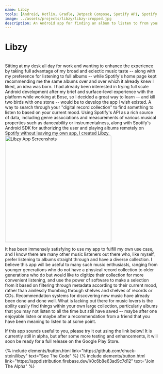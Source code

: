 ```yaml
---
name: Libzy
tools: [Android, Kotlin, Gradle, Jetpack Compose, Spotify API, Spotify SDK, Coroutines, Dagger, Room]
image: ../assets/projects/libzy/libzy-cropped.jpg
description: An Android app for finding an album to listen to from your Spotify library based on your current mood
---
```


# Libzy
<br />
Sitting at my desk all day for work and wanting to enhance the experience by taking full advantage of my broad and eclectic music taste -- along with my preference for listening to full albums -- while Spotify's home page kept recommending me the same albums over and over which it already knew I liked, an idea was born. I had already been interested in trying full scale Android development after my brief and surface-level experience with the platform while working at Bose, so I decided a great way to learn -- and kill two birds with one stone -- would be to develop the app I wish existed. A way to search through your "digital record collection" to find something to listen to based on your current mood. Using Spotify's API as a rich source of data, including genre associations and measurements of various musical properties such as danceability or instrumentalness, along with Spotify's Android SDK for authorizing the user and playing albums remotely on Spotify without leaving my own app, I created Libzy.

<img src="../assets/projects/libzy/libzy.png" alt="Libzy App Screenshots" style="height: 350px;" />

It has been immensely satisfying to use my app to fulfill my own use case, and I know there are many other music listeners out there who, like myself, prefer listening to albums straight through and have a diverse collection. I believe this app will be useful to many such music enthusiasts, ranging from younger generations who do not have a physical record collection to older generations who do but would like to digitize their collection for more convenient listening, and use the power of software to make a selection from it based on filtering through metadata according to their current mood, rather than aimlessly thumbing through shelves and shelves of records or CDs. Recommendation systems for discovering new music have already been done and done well. What is lacking out there for music lovers is the ability easily find things within your own large collection, particularly albums that you may not listen to all the time but still have saved -- maybe after one enjoyable listen or maybe after a recommendation from a friend that you have been meaning to listen to at some point.

If this app sounds useful to you, please try it out using the link below! It is currently still in alpha, but after some more testing and enhancements, it will soon be ready for a full release on the Google Play Store.

<p class="text-center">
{% include elements/button.html link="https://github.com/chuck-stein/libzy" text="See The Code" %}
{% include elements/button.html link="https://appdistribution.firebase.dev/i/0c6b8e63ad9c7d12" text="Join The Alpha" %}
</p>
